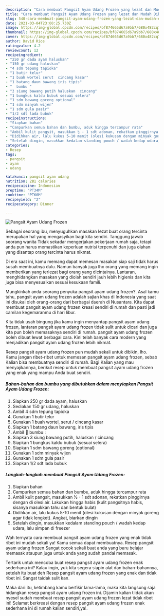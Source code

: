 ```yaml
---
description: "Cara membuat Pangsit Ayam Udang Frozen yang lezat dan Mudah Dibuat"
title: "Cara membuat Pangsit Ayam Udang Frozen yang lezat dan Mudah Dibuat"
slug: 540-cara-membuat-pangsit-ayam-udang-frozen-yang-lezat-dan-mudah-dibuat
date: 2021-03-04T23:00:25.730Z
image: https://img-global.cpcdn.com/recipes/bf874665d67a9bb7/680x482cq70/pangsit-ayam-udang-frozen-foto-resep-utama.jpg
thumbnail: https://img-global.cpcdn.com/recipes/bf874665d67a9bb7/680x482cq70/pangsit-ayam-udang-frozen-foto-resep-utama.jpg
cover: https://img-global.cpcdn.com/recipes/bf874665d67a9bb7/680x482cq70/pangsit-ayam-udang-frozen-foto-resep-utama.jpg
author: David Rios
ratingvalue: 4.2
reviewcount: 12
recipeingredient:
- "250 gr dada ayam haluskan"
- "150 gr udang haluskan"
- "4 sdm tepung tapioka"
- "1 butir telur"
- "1 buah wortel serut  cincang kasar"
- "1 batang daun bawang iris tipis"
- "  bumbu "
- "3 siung bawang putih haluskan  cincang"
- "1 bungkus kaldu bubuk sesuai selera"
- "1 sdm bawang goreng optional"
- "1 sdm minyak wijen"
- "1 sdm gula pasir"
- "1/2 sdt lada bubuk"
recipeinstructions:
- "Siapkan bahan"
- "Campurkan semua bahan dan bumbu, aduk hingga tercampur rata"
- "Ambil kulit pangsit, masukkan ½ - 1 sdt adonan, rekatkan pinggirnya dengan di olesi air. Lakukan hingga habis (kulit pangsitnya habis, sisanya masukkan tahu dan bentuk bulat)"
- "Didihkan air, lalu kukus 5-10 menit (olesi kukusan dengan minyak goreng agar tidak lengket). Angkat, biarkan dingin"
- "Setelah dingin, masukkan kedalam standing pouch / wadah kedap udara, lalu simpan di freezer"
categories:
- Resep
tags:
- pangsit
- ayam
- udang

katakunci: pangsit ayam udang 
nutrition: 281 calories
recipecuisine: Indonesian
preptime: "PT34M"
cooktime: "PT60M"
recipeyield: "2"
recipecategory: Dinner

---
```



![Pangsit Ayam Udang Frozen](https://img-global.cpcdn.com/recipes/bf874665d67a9bb7/680x482cq70/pangsit-ayam-udang-frozen-foto-resep-utama.jpg)

Sebagai seorang ibu, menyuguhkan masakan lezat buat orang tercinta merupakan hal yang mengasyikan bagi kita sendiri. Tanggung jawab seorang  wanita Tidak sekadar mengerjakan pekerjaan rumah saja, tetapi anda pun harus memastikan keperluan nutrisi terpenuhi dan juga olahan yang disantap orang tercinta harus nikmat.

Di era  saat ini, kamu memang dapat memesan masakan siap saji tidak harus susah membuatnya dulu. Namun banyak juga lho orang yang memang ingin memberikan yang terlezat bagi orang yang dicintainya. Lantaran, menghidangkan masakan yang diolah sendiri jauh lebih higienis dan kita juga bisa menyesuaikan sesuai kesukaan famili. 



Mungkinkah anda seorang penyuka pangsit ayam udang frozen?. Asal kamu tahu, pangsit ayam udang frozen adalah sajian khas di Indonesia yang saat ini disukai oleh orang-orang dari berbagai daerah di Nusantara. Kita dapat membuat pangsit ayam udang frozen kreasi sendiri di rumah dan pasti jadi camilan kegemaranmu di hari libur.

Kita tidak usah bingung jika kamu ingin menyantap pangsit ayam udang frozen, lantaran pangsit ayam udang frozen tidak sulit untuk dicari dan juga kita pun boleh memasaknya sendiri di rumah. pangsit ayam udang frozen boleh dibuat lewat berbagai cara. Kini telah banyak cara modern yang menjadikan pangsit ayam udang frozen lebih nikmat.

Resep pangsit ayam udang frozen pun mudah sekali untuk dibikin, lho. Kamu jangan ribet-ribet untuk memesan pangsit ayam udang frozen, sebab Kalian bisa membuatnya sendiri di rumah. Bagi Kalian yang mau menyajikannya, berikut resep untuk membuat pangsit ayam udang frozen yang enak yang mampu Anda buat sendiri.

<!--inarticleads1-->

##### Bahan-bahan dan bumbu yang dibutuhkan dalam menyiapkan Pangsit Ayam Udang Frozen:

1. Siapkan 250 gr dada ayam, haluskan
1. Sediakan 150 gr udang, haluskan
1. Ambil 4 sdm tepung tapioka
1. Gunakan 1 butir telur
1. Gunakan 1 buah wortel, serut / cincang kasar
1. Siapkan 1 batang daun bawang, iris tipis
1. Ambil  🥥 bumbu :
1. Siapkan 3 siung bawang putih, haluskan / cincang
1. Siapkan 1 bungkus kaldu bubuk (sesuai selera)
1. Siapkan 1 sdm bawang goreng (optional)
1. Gunakan 1 sdm minyak wijen
1. Gunakan 1 sdm gula pasir
1. Siapkan 1/2 sdt lada bubuk




<!--inarticleads2-->

##### Langkah-langkah membuat Pangsit Ayam Udang Frozen:

1. Siapkan bahan
1. Campurkan semua bahan dan bumbu, aduk hingga tercampur rata
1. Ambil kulit pangsit, masukkan ½ - 1 sdt adonan, rekatkan pinggirnya dengan di olesi air. Lakukan hingga habis (kulit pangsitnya habis, sisanya masukkan tahu dan bentuk bulat)
1. Didihkan air, lalu kukus 5-10 menit (olesi kukusan dengan minyak goreng agar tidak lengket). Angkat, biarkan dingin
1. Setelah dingin, masukkan kedalam standing pouch / wadah kedap udara, lalu simpan di freezer




Wah ternyata cara membuat pangsit ayam udang frozen yang enak tidak ribet ini mudah sekali ya! Kamu semua dapat membuatnya. Resep pangsit ayam udang frozen Sangat cocok sekali buat anda yang baru belajar memasak ataupun juga untuk anda yang sudah pandai memasak.

Tertarik untuk mencoba buat resep pangsit ayam udang frozen enak sederhana ini? Kalau ingin, yuk kita segera siapin alat dan bahan-bahannya, setelah itu buat deh Resep pangsit ayam udang frozen yang enak dan tidak ribet ini. Sangat taidak sulit kan. 

Maka dari itu, ketimbang kamu berfikir lama-lama, maka kita langsung saja hidangkan resep pangsit ayam udang frozen ini. Dijamin kalian tiidak akan nyesel sudah membuat resep pangsit ayam udang frozen lezat tidak ribet ini! Selamat berkreasi dengan resep pangsit ayam udang frozen enak sederhana ini di rumah kalian sendiri,ya!.

